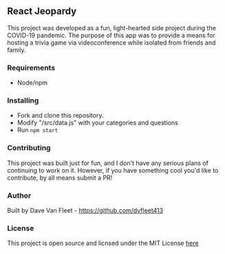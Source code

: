 ## React Jeopardy

This project was developed as a fun, light-hearted side project during the COVID-19 pandemic. The purpose of this app was to provide a means for hosting a trivia game via videoconference while isolated from friends and family.

### Requirements

* Node/npm

### Installing

* Fork and clone this repository.
* Modify "/src/data.js" with your categories and questions
* Run `npm start`

### Contributing

This project was built just for fun, and I don't have any serious plans of continuing to work on it.  However, if you have something cool you'd like to contribute, by all means submit a PR!

### Author

Built by Dave Van Fleet - https://github.com/dvfleet413

### License

This project is open source and licnsed under the MIT License [here](https://github.com/dvfleet413/react-jeopardy/blob/master/LICENSE)